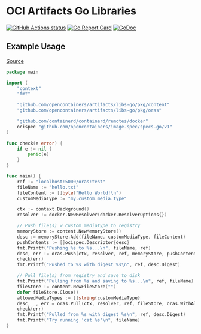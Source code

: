 # OCI Artifacts Go Libraries

[![GitHub Actions status](https://github.com/bloodorangeio/artifacts/workflows/build-libs-go/badge.svg)](https://github.com/bloodorangeio/artifacts/actions?query=workflow%3Abuild-libs-go)
[![Go Report Card](https://goreportcard.com/badge/github.com/bloodorangeio/artifacts/libs-go)](https://goreportcard.com/report/github.com/bloodorangeio/artifacts/libs-go)
[![GoDoc](https://godoc.org/github.com/bloodorangeio/artifacts/libs-go?status.svg)](https://godoc.org/github.com/bloodorangeio/artifacts/libs-go)

## Example Usage

[Source](examples/simple_push_pull.go)

```go
package main

import (
	"context"
	"fmt"

	"github.com/opencontainers/artifacts/libs-go/pkg/content"
	"github.com/opencontainers/artifacts/libs-go/pkg/oras"

	"github.com/containerd/containerd/remotes/docker"
	ocispec "github.com/opencontainers/image-spec/specs-go/v1"
)

func check(e error) {
	if e != nil {
		panic(e)
	}
}

func main() {
	ref := "localhost:5000/oras:test"
	fileName := "hello.txt"
	fileContent := []byte("Hello World!\n")
	customMediaType := "my.custom.media.type"

	ctx := context.Background()
	resolver := docker.NewResolver(docker.ResolverOptions{})

	// Push file(s) w custom mediatype to registry
	memoryStore := content.NewMemoryStore()
	desc := memoryStore.Add(fileName, customMediaType, fileContent)
	pushContents := []ocispec.Descriptor{desc}
	fmt.Printf("Pushing %s to %s...\n", fileName, ref)
	desc, err := oras.Push(ctx, resolver, ref, memoryStore, pushContents)
	check(err)
	fmt.Printf("Pushed to %s with digest %s\n", ref, desc.Digest)

	// Pull file(s) from registry and save to disk
	fmt.Printf("Pulling from %s and saving to %s...\n", ref, fileName)
	fileStore := content.NewFileStore("")
	defer fileStore.Close()
	allowedMediaTypes := []string{customMediaType}
	desc, _, err = oras.Pull(ctx, resolver, ref, fileStore, oras.WithAllowedMediaTypes(allowedMediaTypes))
	check(err)
	fmt.Printf("Pulled from %s with digest %s\n", ref, desc.Digest)
	fmt.Printf("Try running 'cat %s'\n", fileName)
}
```
